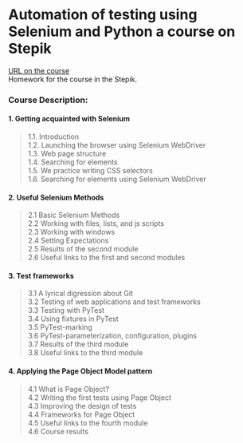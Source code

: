 # Automation of testing using Selenium and Python a course on Stepik

[URL on the course](https://stepik.org/course/575/info "view the course")</br>
Homework for the course in the Stepik.</br>

### Course Description: ###

#### 1. Getting acquainted with Selenium ####
>1.1. Introduction</br>
>1.2. Launching the browser using Selenium WebDriver</br>
>1.3. Web page structure</br>
>1.4. Searching for elements</br>
>1.5. We practice writing CSS selectors</br>
>1.6. Searching for elements using Selenium WebDriver</br>

#### 2. Useful Selenium Methods ####
>2.1 Basic Selenium Methods</br>
>2.2 Working with files, lists, and js scripts</br>
>2.3 Working with windows</br>
>2.4 Setting Expectations</br>
>2.5 Results of the second module</br>
>2.6 Useful links to the first and second modules</br>

#### 3. Test frameworks ####
>3.1 A lyrical digression about Git</br>
>3.2 Testing of web applications and test frameworks</br>
>3.3 Testing with PyTest</br>
>3.4 Using fixtures in PyTest</br>
>3.5 PyTest-marking</br>
>3.6 PyTest-parameterization, configuration, plugins</br>
>3.7 Results of the third module</br>
>3.8 Useful links to the third module</br>

#### 4. Applying the Page Object Model pattern ####
>4.1 What is Page Object?</br>
>4.2 Writing the first tests using Page Object</br>
>4.3 Improving the design of tests</br>
>4.4 Frameworks for Page Object</br>
>4.5 Useful links to the fourth module</br>
>4.6 Course results</br>
